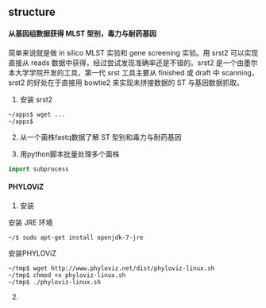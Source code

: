 ## structure

#### 从基因组数据获得 MLST 型别，毒力与耐药基因

简单来说就是做 in silico MLST 实验和 gene screening 实验。用 srst2 可以实现直接从 reads 数据中获得，经过尝试发现准确率还是不错的。srst2 是一个由墨尔本大学学院开发的工具，第一代 srst 工具主要从 finished 或 draft 中 scanning，srst2 的好处在于直接用 bowtie2 来实现未拼接数据的 ST 与基因数据抓取。

1. 安装 srst2
```
~/apps$ wget ...
~/apps$
```

2. 从一个菌株fastq数据了解 ST 型别和毒力与耐药基因

3. 用python脚本批量处理多个菌株
```python
import subprocess
```




#### PHYLOViZ

1. 安装

安装 JRE 环境

```
~/$ sudo apt-get install openjdk-7-jre
```

安装PHYLOViZ

```
~/tmp$ wget http://www.phyloviz.net/dist/phyloviz-linux.sh
~/tmp$ chmod +x phyloviz-linux.sh
~/tmp$ ./phyloviz-linux.sh
```

2.
